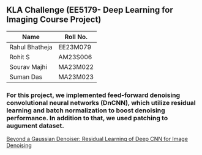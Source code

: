 ## KLA Challenge (EE5179- Deep Learning for Imaging Course Project)

| Name | Roll No. |
|----------|----------|
| Rahul Bhatheja   | EE23M079   |
| Rohit S   | AM23S006   |
| Sourav Majhi | MA23M022 |
| Suman Das | MA23M023 |

### For this project, we implemented feed-forward denoising convolutional neural networks (DnCNN), which utilize residual learning and batch normalization to boost denoising performance. In addition to that, we used patching to augument dataset.

<a href="https://arxiv.org/abs/1608.03981" target="_blank">Beyond a Gaussian Denoiser: Residual Learning of Deep CNN for Image Denoising</a>

